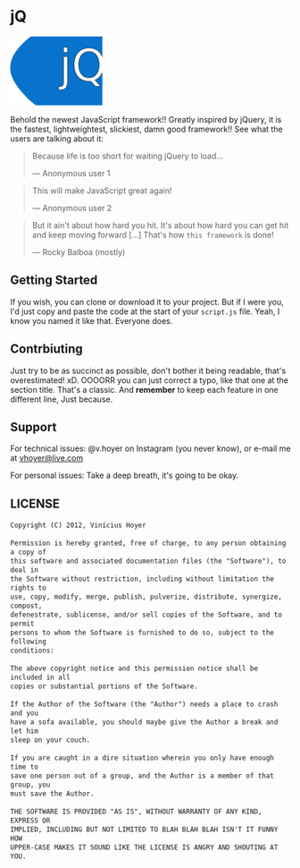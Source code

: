jQ
==

![logo](logo.png)

Behold the newest JavaScript framework!! Greatly inspired by jQuery, it is the
fastest, lightweightest, slickiest, damn good framework!! See what the users
are talking about it:

> Because life is too short for waiting jQuery to load...
>
> — Anonymous user 1

> This will make JavaScript great again!
>
> — Anonymous user 2

> But it ain't about how hard you hit. It's about how hard you can get hit and
> keep moving forward [...] That's how `this framework` is done!
>
> — Rocky Balboa (mostly)

Getting Started
---------------
If you wish, you can clone or download it to your project. But if I were you,
I'd just copy and paste the code at the start of your `script.js` file. Yeah,
I know you named it like that. Everyone does.

Contrbiuting
-----------
Just try to be as succinct as possible, don't bother it being readable, that's
overestimated! xD. OOOORR you can just correct a typo, like that one at the
section title. That's a classic. And **remember** to keep each
feature in one different line, Just because.

Support
-------

For technical issues: @v.hoyer on Instagram (you never know), or e-mail me at
vhoyer@live.com

For personal issues: Take a deep breath, it's going to be okay.

LICENSE
-------

```
Copyright (C) 2012, Vinícius Hoyer

Permission is hereby granted, free of charge, to any person obtaining a copy of
this software and associated documentation files (the "Software"), to deal in
the Software without restriction, including without limitation the rights to
use, copy, modify, merge, publish, pulverize, distribute, synergize, compost,
defenestrate, sublicense, and/or sell copies of the Software, and to permit
persons to whom the Software is furnished to do so, subject to the following
conditions:

The above copyright notice and this permission notice shall be included in all
copies or substantial portions of the Software.

If the Author of the Software (the "Author") needs a place to crash and you
have a sofa available, you should maybe give the Author a break and let him
sleep on your couch.

If you are caught in a dire situation wherein you only have enough time to
save one person out of a group, and the Author is a member of that group, you
must save the Author.

THE SOFTWARE IS PROVIDED "AS IS", WITHOUT WARRANTY OF ANY KIND, EXPRESS OR
IMPLIED, INCLUDING BUT NOT LIMITED TO BLAH BLAH BLAH ISN'T IT FUNNY HOW
UPPER-CASE MAKES IT SOUND LIKE THE LICENSE IS ANGRY AND SHOUTING AT YOU.
```

